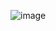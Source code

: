 ![image](https://user-images.githubusercontent.com/108151243/196768877-6f31392c-8564-4709-ace1-631b2e07d480.png)
